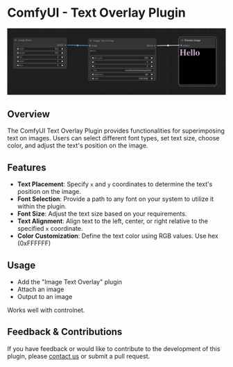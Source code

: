 # ComfyUI - Text Overlay Plugin

![ComfyUI Text Overlay Example](assets/text-example-1.png)

## Overview
The ComfyUI Text Overlay Plugin provides functionalities for superimposing text on images. Users can select different font types, set text size, choose color, and adjust the text's position on the image.

## Features

- **Text Placement**: Specify `x` and `y` coordinates to determine the text's position on the image.
- **Font Selection**: Provide a path to any font on your system to utilize it within the plugin.
- **Font Size**: Adjust the text size based on your requirements.
- **Text Alignment**: Align text to the left, center, or right relative to the specified `x` coordinate.
- **Color Customization**: Define the text color using RGB values. Use hex (0xFFFFFF)

## Usage

* Add the "Image Text Overlay" plugin
* Attach an image
* Output to an image

Works well with controlnet.

## Feedback & Contributions

If you have feedback or would like to contribute to the development of this plugin, please [contact us](mailto:your_email@domain.com) or submit a pull request.

